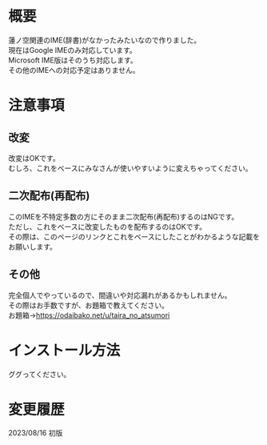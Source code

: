 # 概要
蓮ノ空関連のIME(辞書)がなかったみたいなので作りました。  
現在はGoogle IMEのみ対応しています。  
Microsoft IME版はそのうち対応します。  
その他のIMEへの対応予定はありません。  

# 注意事項
## 改変
改変はOKです。  
むしろ、これをベースにみなさんが使いやすいように変えちゃってください。  

## 二次配布(再配布)
このIMEを不特定多数の方にそのまま二次配布(再配布)するのはNGです。  
ただし、これをベースに改変したものを配布するのはOKです。  
その際は、このページのリンクとこれをベースにしたことがわかるような記載をお願いします。  

## その他
完全個人でやっているので、間違いや対応漏れがあるかもしれません。  
その際はお手数ですが、お題箱で教えてください。  
お題箱→https://odaibako.net/u/taira_no_atsumori

# インストール方法
ググってください。  

# 変更履歴
2023/08/16 初版
